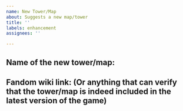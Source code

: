 ```yaml
---
name: New Tower/Map
about: Suggests a new map/tower
title: ''
labels: enhancement
assignees: ''

---
```


## Name of the new tower/map:



## Fandom wiki link: (Or anything that can verify that the tower/map is indeed included in the **latest version** of the game)
